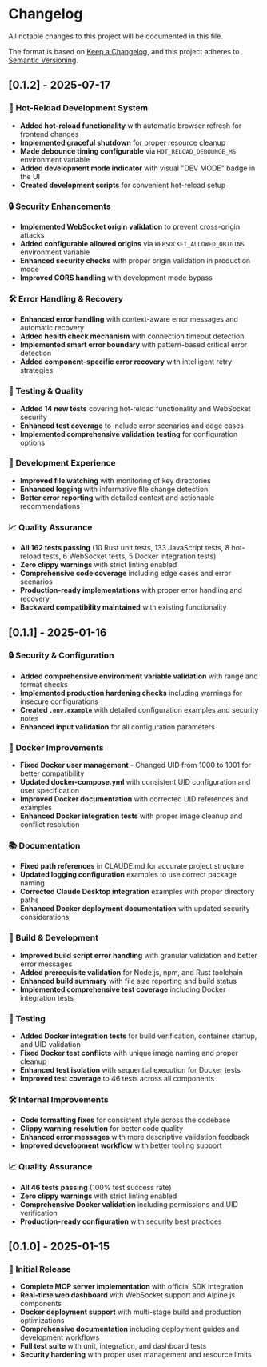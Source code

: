 # Changelog

All notable changes to this project will be documented in this file.

The format is based on [Keep a Changelog](https://keepachangelog.com/en/1.0.0/),
and this project adheres to [Semantic Versioning](https://semver.org/spec/v2.0.0.html).

## [0.1.2] - 2025-07-17

### 🔄 Hot-Reload Development System
- **Added hot-reload functionality** with automatic browser refresh for frontend changes
- **Implemented graceful shutdown** for proper resource cleanup
- **Made debounce timing configurable** via `HOT_RELOAD_DEBOUNCE_MS` environment variable
- **Added development mode indicator** with visual "DEV MODE" badge in the UI
- **Created development scripts** for convenient hot-reload setup

### 🔒 Security Enhancements
- **Implemented WebSocket origin validation** to prevent cross-origin attacks
- **Added configurable allowed origins** via `WEBSOCKET_ALLOWED_ORIGINS` environment variable
- **Enhanced security checks** with proper origin validation in production mode
- **Improved CORS handling** with development mode bypass

### 🛠️ Error Handling & Recovery
- **Enhanced error handling** with context-aware error messages and automatic recovery
- **Added health check mechanism** with connection timeout detection
- **Implemented smart error boundary** with pattern-based critical error detection
- **Added component-specific error recovery** with intelligent retry strategies

### 🧪 Testing & Quality
- **Added 14 new tests** covering hot-reload functionality and WebSocket security
- **Enhanced test coverage** to include error scenarios and edge cases
- **Implemented comprehensive validation testing** for configuration options

### 📁 Development Experience
- **Improved file watching** with monitoring of key directories
- **Enhanced logging** with informative file change detection
- **Better error reporting** with detailed context and actionable recommendations

### 📈 Quality Assurance
- **All 162 tests passing** (10 Rust unit tests, 133 JavaScript tests, 8 hot-reload tests, 6 WebSocket tests, 5 Docker integration tests)
- **Zero clippy warnings** with strict linting enabled
- **Comprehensive code coverage** including edge cases and error scenarios
- **Production-ready implementations** with proper error handling and recovery
- **Backward compatibility maintained** with existing functionality

## [0.1.1] - 2025-01-16

### 🔒 Security & Configuration
- **Added comprehensive environment variable validation** with range and format checks
- **Implemented production hardening checks** including warnings for insecure configurations
- **Created `.env.example`** with detailed configuration examples and security notes
- **Enhanced input validation** for all configuration parameters

### 🐳 Docker Improvements
- **Fixed Docker user management** - Changed UID from 1000 to 1001 for better compatibility
- **Updated docker-compose.yml** with consistent UID configuration and user specification
- **Improved Docker documentation** with corrected UID references and examples
- **Enhanced Docker integration tests** with proper image cleanup and conflict resolution

### 📚 Documentation
- **Fixed path references** in CLAUDE.md for accurate project structure
- **Updated logging configuration** examples to use correct package naming
- **Corrected Claude Desktop integration** examples with proper directory paths
- **Enhanced Docker deployment documentation** with updated security considerations

### 🔧 Build & Development
- **Improved build script error handling** with granular validation and better error messages
- **Added prerequisite validation** for Node.js, npm, and Rust toolchain
- **Enhanced build summary** with file size reporting and build status
- **Implemented comprehensive test coverage** including Docker integration tests

### 🧪 Testing
- **Added Docker integration tests** for build verification, container startup, and UID validation
- **Fixed Docker test conflicts** with unique image naming and proper cleanup
- **Enhanced test isolation** with sequential execution for Docker tests
- **Improved test coverage** to 46 tests across all components

### 🛠️ Internal Improvements
- **Code formatting fixes** for consistent style across the codebase
- **Clippy warning resolution** for better code quality
- **Enhanced error messages** with more descriptive validation feedback
- **Improved development workflow** with better tooling support

### 📈 Quality Assurance
- **All 46 tests passing** (100% test success rate)
- **Zero clippy warnings** with strict linting enabled
- **Comprehensive Docker validation** including permissions and UID verification
- **Production-ready configuration** with security best practices

## [0.1.0] - 2025-01-15

### 🎉 Initial Release
- **Complete MCP server implementation** with official SDK integration
- **Real-time web dashboard** with WebSocket support and Alpine.js components
- **Docker deployment support** with multi-stage build and production optimizations
- **Comprehensive documentation** including deployment guides and development workflows
- **Full test suite** with unit, integration, and dashboard tests
- **Security hardening** with proper user management and resource limits